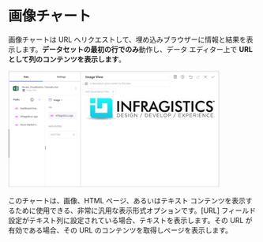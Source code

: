 # 画像チャート

画像チャートは URL へリクエストして、埋め込みブラウザーに情報と結果を表示します。**データセットの最初の行でのみ**動作し、データ エディター上で **URL として列のコンテンツを表示します**。

<img src="images/visualization-editor-image-view.png" alt="Image Chart in the Visualization editor" class="responsive-img" width="85%"/>

このチャートは、画像、HTML ページ、あるいはテキスト コンテンツを表示するために使用できる、非常に汎用な表示形式オプションです。[URL] フィールド設定がテキスト列に設定されている場合、テキストを表示します。その URL が有効である場合、その URL のコンテンツを取得しページを表示します。
